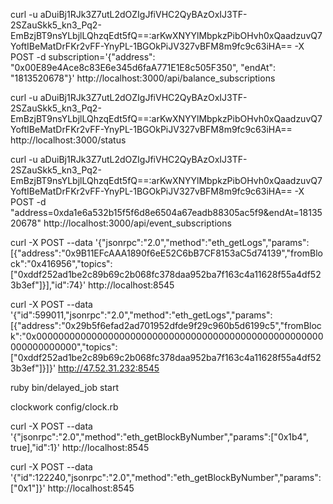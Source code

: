 curl -u aDuiBj1RJk3Z7utL2dOZIgJfiVHC2QyBAzOxIJ3TF-2SZauSkk5_kn3_Pq2-EmBzjBT9nsYLbjlLQhzqEdt5fQ==:arKwXNYYlMbpkzPibOHvh0xQaadzuvQ7YoftIBeMatDrFKr2vFF-YnyPL-1BGOkPiJV327vBFM8m9fc9c63iHA==  -X POST -d subscription='{"address": "0x00E89e4Ace8c83E6e345d6faA771E1E8c505F350", "endAt": "1813520678"}' http://localhost:3000/api/balance_subscriptions


curl -u aDuiBj1RJk3Z7utL2dOZIgJfiVHC2QyBAzOxIJ3TF-2SZauSkk5_kn3_Pq2-EmBzjBT9nsYLbjlLQhzqEdt5fQ==:arKwXNYYlMbpkzPibOHvh0xQaadzuvQ7YoftIBeMatDrFKr2vFF-YnyPL-1BGOkPiJV327vBFM8m9fc9c63iHA== http://localhost:3000/status


curl -u aDuiBj1RJk3Z7utL2dOZIgJfiVHC2QyBAzOxIJ3TF-2SZauSkk5_kn3_Pq2-EmBzjBT9nsYLbjlLQhzqEdt5fQ==:arKwXNYYlMbpkzPibOHvh0xQaadzuvQ7YoftIBeMatDrFKr2vFF-YnyPL-1BGOkPiJV327vBFM8m9fc9c63iHA== -X POST -d "address=0xda1e6a532b15f5f6d8e6504a67eadb88305ac5f9&endAt=1813520678" http://localhost:3000/api/event_subscriptions


curl -X POST --data '{"jsonrpc":"2.0","method":"eth_getLogs","params":[{"address":"0x9B11EFcAAA1890f6eE52C6bB7CF8153aC5d74139","fromBlock":"0x416956","topics":["0xddf252ad1be2c89b69c2b068fc378daa952ba7f163c4a11628f55a4df523b3ef"]}],"id":74}' http://localhost:8545


curl -X POST --data '{"id":599011,"jsonrpc":"2.0","method":"eth_getLogs","params":[{"address":"0x29b5f6efad2ad701952dfde9f29c960b5d6199c5","fromBlock":"0x0000000000000000000000000000000000000000000000000000000000000000","topics":["0xddf252ad1be2c89b69c2b068fc378daa952ba7f163c4a11628f55a4df523b3ef"]}]}' http://47.52.31.232:8545


ruby bin/delayed_job start

clockwork config/clock.rb


curl -X POST --data '{"jsonrpc":"2.0","method":"eth_getBlockByNumber","params":["0x1b4", true],"id":1}' http://localhost:8545


curl -X POST --data '{"id":122240,"jsonrpc":"2.0","method":"eth_getBlockByNumber","params":["0x1"]}' http://localhost:8545
